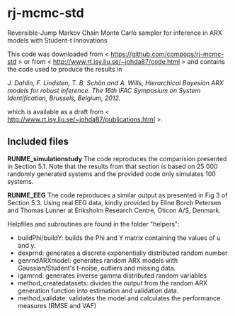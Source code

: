 rj-mcmc-std
===========

Reversible-Jump Markov Chain Monte Carlo sampler for inference in ARX models with Student-t innovations

This code was downloaded from < https://github.com/compops/rj-mcmc-std > or from < http://www.rt.isy.liu.se/~johda87/code.html > and contains the code used to produce the results in 

*J. Dahlin, F. Lindsten, T. B. Schön and A. Wills,
Hierarchical Bayesian ARX models for robust inference. 
The 16th IFAC Symposium on System Identification, Brussels, Belgium, 2012.*

which is available as a draft from < http://www.rt.isy.liu.se/~johda87/publications.html >.

Included files
--------------

**RUNME_simulationstudy**
The code reproduces the comparision presented in Section 5.1. Note that the
results from that section is based on 25 000 randomly generated systems and 
the provided code only simulates 100 systems. 

**RUNME_EEG**
The code reproduces a similar output as presented in Fig 3 of Section 5.3.
Using real EEG data, kindly provided by Eline Borch Petersen and Thomas Lunner
at Eriksholm Research Centre, Oticon A/S, Denmark.

Helpfiles and subroutines are found in the folder "helpers":
- buildPhi/buildY:       builds the Phi and Y matrix containing the values of u and y.
- dexprnd:               generates a discrete exponentially distributed random number
- genrndARXmodel:        generates random ARX models with Gaussian/Student's t-noise, outliers and missing data. 
- igamrnd:               generates inverse gamma distributed random variables
- method_createdatasets: divides the output from the random ARX generation function into estimation and validation data.
- method_validate:       validates the model and calculates the performance measures (RMSE and VAF)

